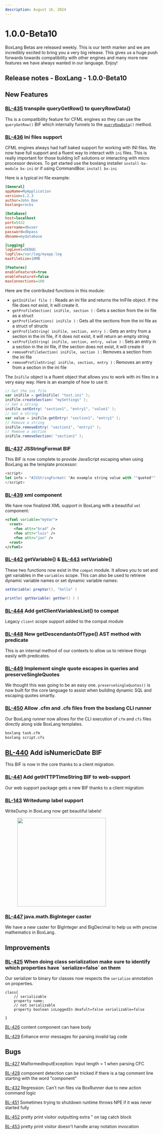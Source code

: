 ```yaml
---
description: August 16, 2024
---
```


# 1.0.0-Beta10

BoxLang Betas are released weekly.  This is our tenth marker and we are incredibly excited to bring you a very big release.  This gives us a huge push forwards towards compatibility with other engines and many more new features we have always wanted in our language.  Enjoy!

## Release notes - BoxLang - 1.0.0-Beta10

## New Features

### [BL-435](https://ortussolutions.atlassian.net/browse/BL-435) transpile queryGetRow() to queryRowData()

Ths is a compatibility feature for CFML engines so they can use the `queryGetRow()` BIF which internally funnels to the [`queryRowData`](../../boxlang-language/reference/built-in-functions/query/QueryRowData.md)`()` method.



### [BL-436](https://ortussolutions.atlassian.net/browse/BL-436) Ini files support

CFML engines always had half baked support for working with INI files.  We now have full support and a fluent way to interact with `ini` files.  This is really important for those building IoT solutions or interacting with micro processor devices.  To get started use the boxlang installer `install-bx-module bx-ini` or if using CommandBox: `install bx-ini`

Here is a typical ini file example:

```ini
[General]
appName=MyApplication
version=1.2.3
author=John Doe
boxlang=rocks

[Database]
host=localhost
port=5432
username=dbuser
password=dbpass
dbname=mydatabase

[Logging]
logLevel=DEBUG
logFile=/var/log/myapp.log
maxFileSize=10MB

[Features]
enableFeatureX=true
enableFeatureY=false
maxConnections=100
```



Here are the contributed functions in this module:

* `getIniFile( file )` : Reads an ini file and returns the IniFile object. If the file does not exist, it will create it.
* `getProfileSection( iniFile, section )` : Gets a section from the ini file as a struct
* `getProfileSections( iniFile )` : Gets all the sections from the ini file as a struct of structs
* `getProfileString( iniFile, section, entry )` : Gets an entry from a section in the ini file, if it does not exist, it will return an empty string
* `setProfileString( iniFile, section, entry, value )` : Sets an entry in a section in the ini file, if the section does not exist, it will create it
* `removeProfileSection( iniFile, section )` : Removes a section from the ini file
* `removeProfileString( iniFile, section, entry )` : Removes an entry from a section in the ini file

The `IniFile` object is a fluent object that allows you to work with ini files in a very easy way. Here is an example of how to use it:

```groovy
// Get the ini file
var iniFile = getIniFile( "test.ini" );
iniFile.createSection( "mySettings" );
// Set a string
iniFile.setEntry( "section1", "entry1", "value1" );
// Get a string
var value = iniFile.getEntry( "section1", "entry1" );
// Remove a string
iniFile.removeEntry( "section1", "entry1" );
// Remove a section
iniFile.removeSection( "section1" );
```



### [BL-437](https://ortussolutions.atlassian.net/browse/BL-437) JSStringFormat BIF

This BIF is now complete to provide JavaScript escaping when using BoxLang as the template processor:

```javascript
<script>
let info = "#JSStringFormat( "An example string value with ""quoted"" 'text'" )#"
</script>
```



### [BL-439](https://ortussolutions.atlassian.net/browse/BL-439) xml component

We have now finalized XML support in BoxLang with a beautiful `xml` component:

```xml
<cfxml variable="myVar">
  <root>
    <foo attr="brad" />
    <foo attr="luis" />
    <foo attr="jon" />
  <root>
</cfxml>
```



### [BL-442](https://ortussolutions.atlassian.net/browse/BL-442) getVariable() & [BL-443](https://ortussolutions.atlassian.net/browse/BL-443) setVariable()

These two functions now exist in the `compat` module.  It allows you to set and get variables in the `variables` scope.  This can also be used to retrieve dynamic variable names or set dynamic variable names:

```gradle
setVariable( prepVar(), "hello" )

println( getVariable( getVar() ) )
```



### [BL-444](https://ortussolutions.atlassian.net/browse/BL-444) Add getClientVariablesList() to compat

Legacy `client` scope support added to the compat module



### [BL-448](https://ortussolutions.atlassian.net/browse/BL-448) New getDescendantsOfType() AST method with predicate

This is an internal method of our contexts to allow us to retrieve things easily with predicates.



### [BL-449](https://ortussolutions.atlassian.net/browse/BL-449) Implement single quote escapes in queries and preserveSingleQuotes

We thought this was going to be an easy one.  `preserveSingleQuotes()` is now built for the core language to assist when building dynamic SQL and escaping quotes smartly.



### [BL-450](https://ortussolutions.atlassian.net/browse/BL-450) Allow .cfm and .cfs files from the boxlang CLI runner

Our BoxLang runner now allows for the CLI execution of `cfm` and `cfs` files directly along side BoxLang templates.

```bash
boxlang task.cfm
boxlang script.cfs
```

## [BL-440](https://ortussolutions.atlassian.net/browse/BL-440) Add isNumericDate BIF

This BIF is now in the core thanks to a client migration.

### [BL-441](https://ortussolutions.atlassian.net/browse/BL-441) Add getHTTPTimeString BIF to web-support

Our web support package gets a new BIF thanks to a client migration

### [BL-143](https://ortussolutions.atlassian.net/browse/BL-143) Writedump label support

WriteDump in BoxLang now get beautiful labels!

<div align="left">

<figure><img src="../../.gitbook/assets/image.png" alt="" width="291"><figcaption></figcaption></figure>

</div>

### [BL-447](https://ortussolutions.atlassian.net/browse/BL-447) java.math.BigInteger caster

We have a new caster for BigInteger and BigDecimal to help us with precise mathematics in BoxLang.

## Improvements

### [BL-425](https://ortussolutions.atlassian.net/browse/BL-425) When doing class serialization make sure to identify which properties have \`serialize=false\` on them

Our serializer to binary for classes now respects the `serialize` annotation on properties.

```cfscript
class{
    // serializable
    property name;
    // not serializable
    property boolean isLoggedIn deafult=false serializable=false

}
```



[BL-426](https://ortussolutions.atlassian.net/browse/BL-426) content component can have body

[BL-429](https://ortussolutions.atlassian.net/browse/BL-429) Enhance error messages for parsing invalid tag code



## Bugs

[BL-427](https://ortussolutions.atlassian.net/browse/BL-427) MalformedInputException: Input length = 1 when parsing CFC

[BL-428](https://ortussolutions.atlassian.net/browse/BL-428) component detection can be tricked if there is a tag comment line starting with the word "component"

[BL-432](https://ortussolutions.atlassian.net/browse/BL-432) Regression: Can't run files via BoxRunner due to new action command logic

[BL-451](https://ortussolutions.atlassian.net/browse/BL-451) Sometimes trying to shutdown runtime throws NPE if it was never started fully

[BL-452](https://ortussolutions.atlassian.net/browse/BL-452) pretty print visitor outputting extra " on tag catch block

[BL-453](https://ortussolutions.atlassian.net/browse/BL-453) pretty print visitor doesn't handle array notation invocation

